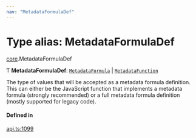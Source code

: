 ```yaml
---
nav: "MetadataFormulaDef"
---
```

# Type alias: MetadataFormulaDef

[core](../modules/core.md).MetadataFormulaDef

Ƭ **MetadataFormulaDef**: [`MetadataFormula`](core.MetadataFormula.md) \| [`MetadataFunction`](core.MetadataFunction.md)

The type of values that will be accepted as a metadata formula definition. This can either
be the JavaScript function that implements a metadata formula (strongly recommended)
or a full metadata formula definition (mostly supported for legacy code).

#### Defined in

[api.ts:1099](https://github.com/coda/packs-sdk/blob/main/api.ts#L1099)
